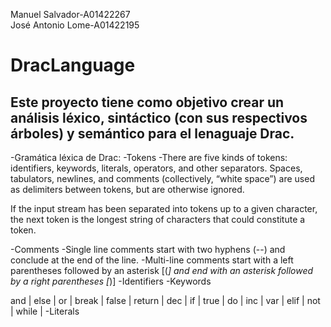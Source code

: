 Manuel Salvador-A01422267 </br>
José Antonio Lome-A01422195 </br>

# DracLanguage

## Este proyecto tiene como objetivo crear un análisis léxico, sintáctico (con sus respectivos árboles) y semántico para el lenaguaje Drac.

-Gramática léxica de Drac:
-Tokens
-There are five kinds of tokens: identifiers, keywords, literals, operators, and other separators. Spaces, tabulators, newlines, and comments (collectively, “white space”) are used as delimiters between tokens, but are otherwise ignored.

If the input stream has been separated into tokens up to a given character, the next token is the longest string of characters that could constitute a token.

-Comments
-Single line comments start with two hyphens (--) and conclude at the end of the line.
-Multi-line comments start with a left parentheses followed by an asterisk [(*] and end with an asterisk followed by a right parentheses [*)]
-Identifiers
-Keywords

and | else | or |
break | false | return |
dec | if | true |
do | inc | var |
elif | not | while |
-Literals

